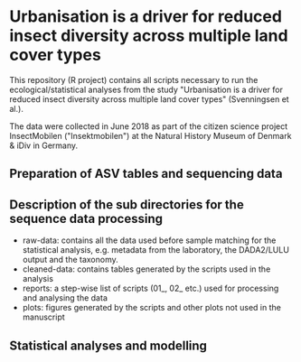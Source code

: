 # Urbanisation is a driver for reduced insect diversity across multiple land cover types #

This repository (R project) contains all scripts necessary to run the ecological/statistical analyses from the study "Urbanisation is a driver for reduced insect diversity across multiple land cover types" (Svenningsen et al.).

The data were collected in June 2018 as part of the citizen science project InsectMobilen ("Insektmobilen") at the Natural History Museum of Denmark & iDiv in Germany. 

## Preparation of ASV tables and sequencing data ##

## Description of the sub directories for the sequence data processing ##

* raw-data: contains all the data used before sample matching for the statistical analysis, e.g. metadata from the laboratory, the DADA2/LULU output and the taxonomy. 
* cleaned-data: contains tables generated by the scripts used in the analysis
* reports: a step-wise list of scripts (01_, 02_ etc.) used for processing and analysing the data
* plots: figures generated by the scripts and other plots not used in the manuscript

## Statistical analyses and modelling ##
